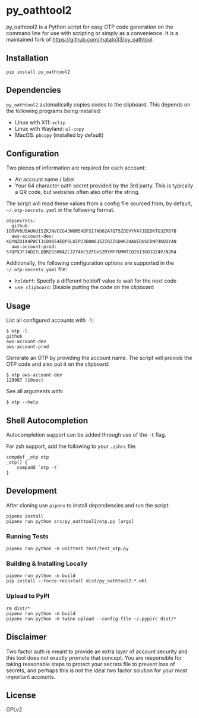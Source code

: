 # py_oathtool2

py_oathtool2 is a Python script for easy OTP code generation on the command line for use with scripting or simply as a convenience. It is a maintained fork of https://github.com/matalo33/py_oathtool.

## Installation

`pip install py_oathtool2`

## Dependencies

`py_oathtool2` automatically copies codes to the clipboard. This depends on the following programs being installed:

* Linux with X11: `xclip`
* Linux with Wayland: `wl-copy`
* MacOS: `pbcopy` (installed by default)

## Configuration

Two pieces of information are required for each account:

* An account name / label
* Your 64 character oath secret provided by the 3rd party. This is typically a QR code, but websites often also offer the string.

The script will read these values from a config file sourced from, by default, `~/.otp-secrets.yaml` in the following format:
```
otpsecrets:
  github: IOOVV6U5AUHUISZKJNVCCG4JWUR5XDFSI7ND62A7QT5ZOEVYVA7JEEDKTG3ZM57B
  aws-account-dev: XQYNZOIA4PWCTJCB9654EQP5LUIP23BOW6J5ZIRZZSDHK24AUEDUSCONP3KQQY4N
  aws-account-prod: 57QPXJFJ4D2ILQBRZGSHKAZCJ2Y46C52FGVSZRYMY7UMWTIQI6I3GOJQZ4VJN2R4
```

Additionally, the following configuration options are supported in the `~/.otp-secrets.yaml` file:

* `holdoff`: Specify a different holdoff value to wait for the next code
* `use_clipboard`: Disable putting the code on the clipboard

## Usage

List all configured accounts with `-l`:
```
$ otp -l
github
aws-account-dev
aws-account-prod
```

Generate an OTP by providing the account name. The script will provide the OTP code and also put it on the clipboard:
```
$ otp aws-account-dev
129987 (10sec)
```

See all arguments with:
```
$ otp --help
```

## Shell Autocompletion

Autocompletion support can be added through use of the `-t` flag.

For zsh support, add the following to your `.zshrc` file:

```
compdef _otp otp
_otp() {
    compadd `otp -t`
}
```

## Development

After cloning use `pipenv` to install dependencies and run the script:

```
pipenv install
pipenv run python src/py_oathtool2/otp.py [args]
```

### Running Tests

```
pipenv run python -m unittest test/test_otp.py
```

### Building & Installing Locally

```
pipenv run python -m build
pip install --force-reinstall dist/py_oathtool2-*.whl
```

### Upload to PyPI

```
rm dist/*
pipenv run python -m build
pipenv run python -m twine upload --config-file ~/.pypirc dist/*
```

## Disclaimer

Two factor auth is meant to provide an extra layer of account security and this tool does not exactly promote that concept. You are responsible for taking reasonable steps to protect your secrets file to prevent loss of secrets, and perhaps this is not the ideal two factor solution for your most important accounts.

## License

GPLv2
